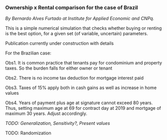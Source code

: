 ### Ownership x Rental comparison for the case of Brazil

_By Bernardo Alves Furtado at Institute for Applied Economic and CNPq._

This is a simple numerical simulation that checks whether buying or renting is the best option, for a given set (of variable, uncertain) parameters. 

Publication currently under construction with details

For the Brazilian case:

Obs1. It is common practice that tenants pay for condominium and property taxes. So the burden falls for either owner or tenant

Obs2. There is no income tax deduction for mortgage interest paid    

Obs3. Taxes of 15% apply both in cash gains as well as increase in home values

Obs4. Years of payment plus age at signature cannot exceed 80 years. Thus, setting maximum age at 69
for contract day at 2019 and mortgage of maximum 30 years. Adjust accordingly.

*TODO: Generalization, Sensitivity?, Present values*

TODO: Randomization